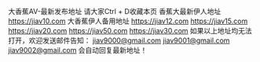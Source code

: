 大香蕉AV-最新发布地址
请大家Ctrl + D收藏本页
香蕉大最新伊人地址
https://jiav10.com
大香蕉伊人备用地址
https://jiav12.com
https://jiav15.com
https://jiav20.com
https://jiav50.com
https://jiav30.com
如果以上地址均无法打开，欢迎发送邮件告知：
jiav9000@gmail.com 
jiav9001@gmail.com 
jiav9002@gmail.com 
会自动回复最新地址！
